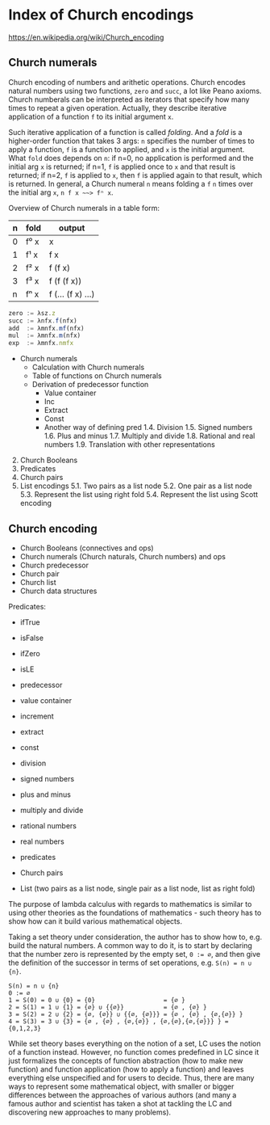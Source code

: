 # Index of Church encodings

https://en.wikipedia.org/wiki/Church_encoding

## Church numerals

Church encoding of numbers and arithetic operations. Church encodes natural numbers using two functions, `zero` and `succ`, a lot like Peano axioms. Church numberals can be interpreted as iterators that specify how many times to repeat a given operation. Actually, they describe iterative application of a function `f` to its initial argument `x`.

Such iterative application of a function is called *folding*. And a *fold* is a higher-order function that takes 3 args: `n` specifies the number of times to apply a function, `f` is a function to applied, and `x` is the initial argument. What `fold` does depends on `n`: if n=0, no application is performed and the initial arg `x` is returned; if n=1, `f` is applied once to `x` and that result is returned; if n=2, `f` is applied to `x`, then `f` is applied again to that result, which is returned. In general, a Church numeral `n` means folding a `f` `n` times over the initial arg `x`, `n f x ~~> fⁿ x`.

Overview of Church numerals in a table form:

n | fold | output
--|------|----------------
0 | f⁰ x | x
1 | f¹ x | f x
2 | f² x | f (f x)
3 | f³ x | f (f (f x))
n | fⁿ x | f (… (f x) …)


```js
zero := λsz.z
succ := λnfx.f(nfx)
add  := λmnfx.mf(nfx)
mul  := λmnfx.m(nfx)
exp  := λmnfx.nmfx
```



* Church numerals
  - Calculation with Church numerals
  - Table of functions on Church numerals
  - Derivation of predecessor function
    - Value container
    - Inc
    - Extract
    - Const
    - Another way of defining pred
1.4. Division
1.5. Signed numbers
1.6. Plus and minus
1.7. Multiply and divide
1.8. Rational and real numbers
1.9. Translation with other representations
2. Church Booleans
3. Predicates
4. Church pairs
5. List encodings
5.1. Two pairs as a list node
5.2. One pair as a list node
5.3. Represent the list using right fold
5.4. Represent the list using Scott encoding


## Church encoding

- Church Booleans (connectives and ops)
- Church numerals (Church naturals, Church numbers) and ops
- Church predecessor
- Church pair
- Church list
- Church data structures

Predicates:
- ifTrue
- isFalse
- ifZero
- isLE

- predecessor
- value container
- increment
- extract
- const
- division
- signed numbers
- plus and minus
- multiply and divide
- rational numbers
- real numbers
- predicates
- Church pairs
- List (two pairs as a list node, single pair as a list node, list as right fold)


The purpose of lambda calculus with regards to mathematics is similar to using other theories as the foundations of mathematics - such theory has to show how can it build various mathematical objects.

Taking a set theory under consideration, the author has to show how to, e.g. build the natural numbers. A common way to do it, is to start by declaring that the number zero is represented by the empty set, `0 := ∅`, and then give the definition of the successor in terms of set operations, e.g. `S(n) = n ∪ {n}`.

```
S(n) = n ∪ {n}
0 := ∅
1 = S(0) = 0 ∪ {0} = {0}                   = {∅ }
2 = S(1) = 1 ∪ {1} = {∅} ∪ {{∅}}           = {∅ , {∅} }
3 = S(2) = 2 ∪ {2} = {∅, {∅}} ∪ {{∅, {∅}}} = {∅ , {∅} , {∅,{∅}} }
4 = S(3) = 3 ∪ {3} = {∅ , {∅} , {∅,{∅}} , {∅,{∅},{∅,{∅}}} } = {0,1,2,3}
```

While set theory bases everything on the notion of a set, LC uses the notion of a function instead. However, no function comes predefined in LC since it just formalizes the concepts of function abstraction (how to make new function) and function application (how to apply a function) and leaves everything else unspecified and for users to decide. Thus, there are many ways to represent some mathematical object, with smaller or bigger differences between the approaches of various authors (and many a famous author and scientist has taken a shot at tackling the LC and discovering new approaches to many problems).
